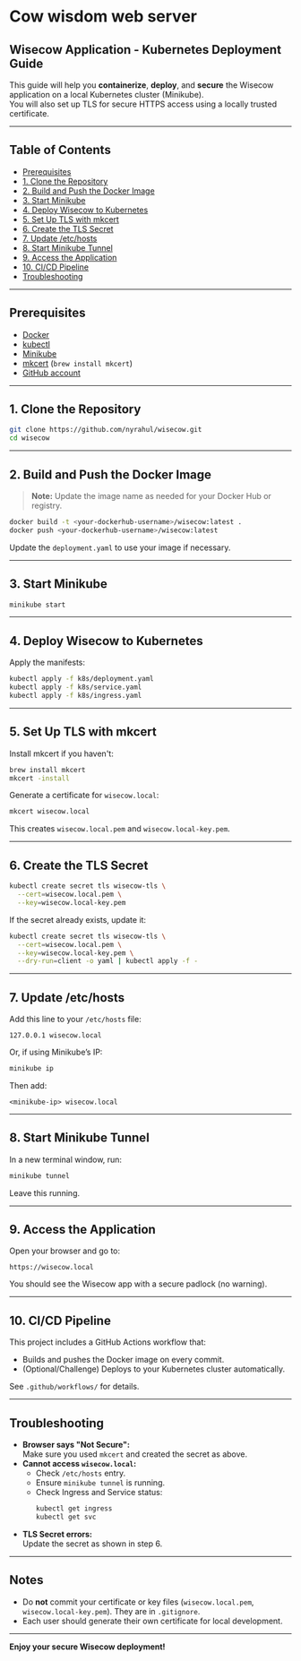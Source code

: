 # Cow wisdom web server

## Wisecow Application - Kubernetes Deployment Guide

This guide will help you **containerize**, **deploy**, and **secure** the Wisecow application on a local Kubernetes cluster (Minikube).  
You will also set up TLS for secure HTTPS access using a locally trusted certificate.

---

## Table of Contents

- [Prerequisites](#prerequisites)
- [1. Clone the Repository](#1-clone-the-repository)
- [2. Build and Push the Docker Image](#2-build-and-push-the-docker-image)
- [3. Start Minikube](#3-start-minikube)
- [4. Deploy Wisecow to Kubernetes](#4-deploy-wisecow-to-kubernetes)
- [5. Set Up TLS with mkcert](#5-set-up-tls-with-mkcert)
- [6. Create the TLS Secret](#6-create-the-tls-secret)
- [7. Update /etc/hosts](#7-update-etchosts)
- [8. Start Minikube Tunnel](#8-start-minikube-tunnel)
- [9. Access the Application](#9-access-the-application)
- [10. CI/CD Pipeline](#10-cicd-pipeline)
- [Troubleshooting](#troubleshooting)

---

## Prerequisites

- [Docker](https://www.docker.com/products/docker-desktop/)
- [kubectl](https://kubernetes.io/docs/tasks/tools/)
- [Minikube](https://minikube.sigs.k8s.io/docs/)
- [mkcert](https://github.com/FiloSottile/mkcert) (`brew install mkcert`)
- [GitHub account](https://github.com/)

---

## 1. Clone the Repository

```sh
git clone https://github.com/nyrahul/wisecow.git
cd wisecow
```

---

## 2. Build and Push the Docker Image

> **Note:** Update the image name as needed for your Docker Hub or registry.

```sh
docker build -t <your-dockerhub-username>/wisecow:latest .
docker push <your-dockerhub-username>/wisecow:latest
```

Update the `deployment.yaml` to use your image if necessary.

---

## 3. Start Minikube

```sh
minikube start
```

---

## 4. Deploy Wisecow to Kubernetes

Apply the manifests:

```sh
kubectl apply -f k8s/deployment.yaml
kubectl apply -f k8s/service.yaml
kubectl apply -f k8s/ingress.yaml
```

---

## 5. Set Up TLS with mkcert

Install mkcert if you haven't:

```sh
brew install mkcert
mkcert -install
```

Generate a certificate for `wisecow.local`:

```sh
mkcert wisecow.local
```

This creates `wisecow.local.pem` and `wisecow.local-key.pem`.

---

## 6. Create the TLS Secret

```sh
kubectl create secret tls wisecow-tls \
  --cert=wisecow.local.pem \
  --key=wisecow.local-key.pem
```

If the secret already exists, update it:

```sh
kubectl create secret tls wisecow-tls \
  --cert=wisecow.local.pem \
  --key=wisecow.local-key.pem \
  --dry-run=client -o yaml | kubectl apply -f -
```

---

## 7. Update /etc/hosts

Add this line to your `/etc/hosts` file:

```
127.0.0.1 wisecow.local
```

Or, if using Minikube’s IP:

```sh
minikube ip
```
Then add:
```
<minikube-ip> wisecow.local
```

---

## 8. Start Minikube Tunnel

In a new terminal window, run:

```sh
minikube tunnel
```

Leave this running.

---

## 9. Access the Application

Open your browser and go to:

```
https://wisecow.local
```

You should see the Wisecow app with a secure padlock (no warning).

---

## 10. CI/CD Pipeline

This project includes a GitHub Actions workflow that:

- Builds and pushes the Docker image on every commit.
- (Optional/Challenge) Deploys to your Kubernetes cluster automatically.

See `.github/workflows/` for details.

---

## Troubleshooting

- **Browser says "Not Secure":**  
  Make sure you used `mkcert` and created the secret as above.
- **Cannot access `wisecow.local`:**  
  - Check `/etc/hosts` entry.
  - Ensure `minikube tunnel` is running.
  - Check Ingress and Service status:
    ```sh
    kubectl get ingress
    kubectl get svc
    ```
- **TLS Secret errors:**  
  Update the secret as shown in step 6.

---

## Notes

- Do **not** commit your certificate or key files (`wisecow.local.pem`, `wisecow.local-key.pem`). They are in `.gitignore`.
- Each user should generate their own certificate for local development.

---

**Enjoy your secure Wisecow deployment!**